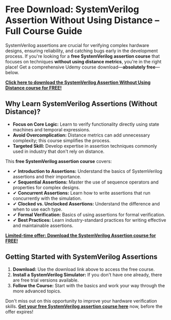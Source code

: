 # Free Download: SystemVerilog Assertion Without Using Distance – Full Course Guide

SystemVerilog assertions are crucial for verifying complex hardware designs, ensuring reliability, and catching bugs early in the development process. If you're looking for a **free SystemVerilog assertion course** that focuses on techniques **without using distance metrics**, you're in the right place! Get a comprehensive Udemy course download—**absolutely free**—below.

[**Click here to download the SystemVerilog Assertion Without Using Distance course for FREE!**](https://udemywork.com/systemverilog-assertion-without-using-distance)

## Why Learn SystemVerilog Assertions (Without Distance)?

*   **Focus on Core Logic:** Learn to verify functionality directly using state machines and temporal expressions.
*   **Avoid Overcomplication:** Distance metrics can add unnecessary complexity; this course simplifies the process.
*   **Targeted Skill:** Develop expertise in assertion techniques commonly used in industry that don't rely on distance.

This **free SystemVerilog assertion course** covers:

*   ✔ **Introduction to Assertions:** Understand the basics of SystemVerilog assertions and their importance.
*   ✔ **Sequential Assertions:** Master the use of sequence operators and properties for complex designs.
*   ✔ **Concurrent Assertions:** Learn how to write assertions that run concurrently with the simulation.
*   ✔ **Clocked vs. Unclocked Assertions:** Understand the difference and when to use each type.
*   ✔ **Formal Verification:** Basics of using assertions for formal verification.
*   ✔ **Best Practices:** Learn industry-standard practices for writing effective and maintainable assertions.

[**Limited-time offer: Download the SystemVerilog Assertion course for FREE!**](https://udemywork.com/systemverilog-assertion-without-using-distance)

## Getting Started with SystemVerilog Assertions

1.  **Download:** Use the download link above to access the free course.
2.  **Install a SystemVerilog Simulator:** If you don't have one already, there are free trial versions available.
3.  **Follow the Course:** Start with the basics and work your way through the more advanced topics.

Don't miss out on this opportunity to improve your hardware verification skills. **[Get your free SystemVerilog assertion course here](https://udemywork.com/systemverilog-assertion-without-using-distance)** now, before the offer expires!
